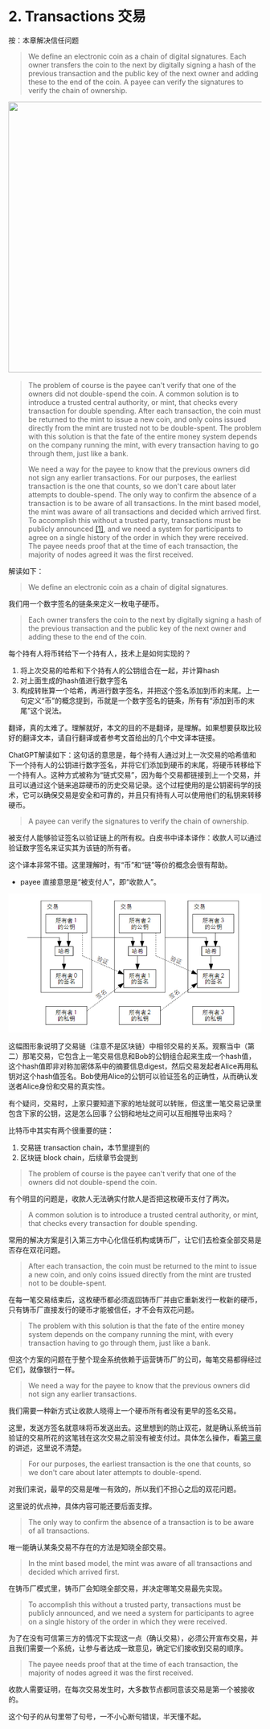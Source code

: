 # 2. Transactions 交易

按：本章解决信任问题

> We define an electronic coin as a chain of digital signatures. Each owner transfers the coin to the next by digitally signing a hash of the previous transaction and the public key of the next owner and adding these to the end of the coin. A payee can verify the signatures to verify the chain of ownership.

<img loading="lazy" alt="" src="http://www.bitcoinpaper.info/wp-content/uploads/2014/02/bitcoin-paper-p2-img1-900.png" class="aligncenter size-full" height="539" width="900">

> The problem of course is the payee can't verify that one of the owners did not double-spend the coin. A common solution is to introduce a trusted central authority, or mint, that checks every transaction for double spending. After each transaction, the coin must be returned to the mint to issue a new coin, and only coins issued directly from the mint are trusted not to be double-spent. The problem with this solution is that the fate of the entire money system depends on the company running the mint, with every transaction having to go through them, just like a bank.
>
> We need a way for the payee to know that the previous owners did not sign any earlier transactions. For our purposes, the earliest transaction is the one that counts, so we don't care about later attempts to double-spend. The only way to confirm the absence of a transaction is to be aware of all transactions.  In the mint based model, the mint was aware of all transactions and decided which arrived first. To accomplish this without a trusted party, transactions must be publicly announced [[1]](http://www.weidai.com/bmoney.txt), and we need a system for participants to agree on a single history of the order in which they were received. The payee needs proof that at the time of each transaction, the majority of nodes agreed it was the first received.

解读如下：

> We define an electronic coin as a chain of digital signatures. 

我们用一个数字签名的链条来定义一枚电子硬币。

> Each owner transfers the coin to the next by digitally signing a hash of the previous transaction and the public key of the next owner and adding these to the end of the coin. 

每个持有人将币转给下一个持有人，技术上是如何实现的？

1. 将上次交易的哈希和下个持有人的公钥组合在一起，并计算hash
2. 对上面生成的hash值进行数字签名
3. 构成转账算一个哈希，再进行数字签名，并把这个签名添加到币的末尾。上一句定义“币”的概念提到，币就是一个数字签名的链条，所有有“添加到币的末尾”这个说法。

翻译，真的太难了。理解就好，本文的目的不是翻译，是理解。如果想要获取比较好的翻译文本，请自行翻译或者参考文首给出的几个中文译本链接。

ChatGPT解读如下：这句话的意思是，每个持有人通过对上一次交易的哈希值和下一个持有人的公钥进行数字签名，并将它们添加到硬币的末尾，将硬币转移给下一个持有人。这种方式被称为“链式交易”，因为每个交易都链接到上一个交易，并且可以通过这个链来追踪硬币的历史交易记录。这个过程使用的是公钥密码学的技术，它可以确保交易是安全和可靠的，并且只有持有人可以使用他们的私钥来转移硬币。

> A payee can verify the signatures to verify the chain of ownership.

被支付人能够验证签名以验证链上的所有权。白皮书中译本译作：收款人可以通过验证数字签名来证实其为该链的所有者。

这个译本非常不错。这里理解时，有“币”和“链”等价的概念会很有帮助。

* payee 直接意思是“被支付人”，即“收款人”。

![](images/btc-transactions-2023-04-27-214324.png)

这幅图形象说明了交易链（注意不是区块链）中相邻交易的关系。观察当中（第二）那笔交易，它包含上一笔交易信息和Bob的公钥组合起来生成一个hash值，这个hash值即非对称加密体系中的摘要信息digest，然后交易发起者Alice再用私钥对这个hash值签名。Bob使用Alice的公钥可以验证签名的正确性，从而确认发送者Alice身份和交易的真实性。

有个疑问，交易时，上家只要知道下家的地址就可以转账，但这里一笔交易记录里包含下家的公钥，这是怎么回事？公钥和地址之间可以互相推导出来吗？

比特币中其实有两个很重要的链：

1. 交易链 transaction chain，本节里提到的
2. 区块链 block chain，后续章节会提到

> The problem of course is the payee can't verify that one of the owners did not double-spend the coin.

有个明显的问题是，收款人无法确实付款人是否把这枚硬币支付了两次。

> A common solution is to introduce a trusted central authority, or mint, that checks every transaction for double spending.  

常用的解决方案是引入第三方中心化信任机构或铸币厂，让它们去检查全部交易是否存在双花问题。

> After each transaction, the coin must be returned to the mint to issue a new coin, and only coins issued directly from the mint are trusted not to be double-spent.

在每一笔交易结束后，这枚硬币都必须返回铸币厂并由它重新发行一枚新的硬币，只有铸币厂直接发行的硬币才能被信任，才不会有双花问题。

> The problem with this solution is that the fate of the entire money system depends on the company running the mint, with every transaction having to go through them, just like a bank.

但这个方案的问题在于整个现金系统依赖于运营铸币厂的公司，每笔交易都得经过它们，就像银行一样。

>
> We need a way for the payee to know that the previous owners did not sign any earlier transactions.

我们需要一种新方式让收款人晓得上一个硬币所有者没有更早的签名交易。

这里，发送方签名就意味将币发送出去。这里想到的防止双花，就是确认系统当前验证的交易所花的这笔钱在这次交易之前没有被支付过。具体怎么操作，看[第三章](wp03.md)的讲述，这里说不清楚。

> For our purposes, the earliest transaction is the one that counts, so we don't care about later attempts to double-spend. 

对我们来说，最早的交易是唯一有效的，所以我们不担心之后的双花问题。

这里说的优点神，具体内容可能还要后面支撑。

> The only way to confirm the absence of a transaction is to be aware of all transactions.  

唯一能确认某条交易不存在的方法是知晓全部交易。

> In the mint based model, the mint was aware of all transactions and decided which arrived first. 

在铸币厂模式里，铸币厂会知晓全部交易，并决定哪笔交易最先实现。

> To accomplish this without a trusted party, transactions must be publicly announced, and we need a system for participants to agree on a single history of the order in which they were received. 

为了在没有可信第三方的情况下实现这一点（确认交易），必须公开宣布交易，并且我们需要一个系统，让参与者达成一致意见，确定它们接收到交易的顺序。

> The payee needs proof that at the time of each transaction, the majority of nodes agreed it was the first received.

收款人需要证明，在每次交易发生时，大多数节点都同意该交易是第一个被接收的。

这个句子的从句里带了句号，一不小心断句错误，半天懂不起。

